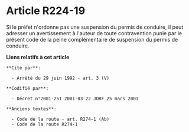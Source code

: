 # Article R224-19

Si le préfet n'ordonne pas une suspension du permis de conduire, il peut adresser un avertissement à l'auteur de toute
contravention punie par le présent code de la peine complémentaire de suspension du permis de conduire.

**Liens relatifs à cet article**

	**Cité par**:

	  - Arrêté du 29 juin 1992 - art. 3 (V)

	**Codifié par**:

	  - Décret n°2001-251 2001-03-22 JORF 25 mars 2001

	**Anciens textes**:

	  - Code de la route - art. R274-1 (Ab)
	  - Code de la route R274-1
